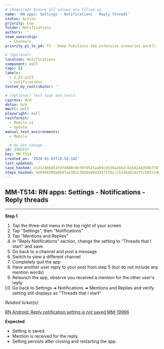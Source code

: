 ```yaml
---
# (Required) Ensure all values are filled up
name: 'RN apps: Settings - Notifications - Reply threads'
status: Active
priority: Low
folder: Notifications
authors: ''
team_ownership:
  - Channels
priority_p1_to_p4: P3 - Deep Functions (Do extensive scenarios work?)

# (Optional)
location: Notifications
component: null
tags: []
labels:
  - 1.42-p123
  - notifications
tested_by_contributor: ''

# (Optional) Test type and tools
cypress: N/A
detox: N/A
mmctl: null
playwright: null
rainforest:
  - Mobile v1
  - Update
manual_test_environments:
  - Mobile

  # Do not change
id: 3905537
key: MM-T514
created_on: '2020-01-03T18:58:10Z'
last_updated: ''
case_hashed: e131c8bb853f4fd088c0e70fd525aa04c4539a2bb2cb1b82a6d30b778f1ae0bd1303d78b2f56f83509539f2f0e657bd7
steps_hashed: 4e8946300a8847aa382c2bb8ab8d3327270ccc533be82d17fc503114026ae0b5e37d75c3e459b96c9bffeeb44a6b2d22
---
```


<!-- (Auto-generated) Based on frontmatter's "key" and "name" -->

## MM-T514: RN apps: Settings - Notifications - Reply threads

---

**Step 1**

1. Tap the three-dot menu in the top right of your screen
2. Tap "Settings", then "Notifications"
3. Tap "Mentions and Replies"
4. In "Reply Notifications" section, change the setting to "Threads that I start" and save
5. Go back to a channel and post a message
6. Switch to view a different channel
7. Completely quit the app
8. Have another user reply to your post from step 5 (but do not include any mention words)
9. Relaunch the app, observe you received a mention for the other user's reply
10. Go back to Settings ➜ Notifications ➜ Mentions and Replies and verify setting still displays as "Threads that I start"

_Related ticket(s):_

[RN Android: Reply notification setting is not saved MM-19966](https://mattermost.atlassian.net/browse/MM-19966)

**Expected**

- Setting is saved.
- Mention is received for the reply.
- Setting persists after closing and restarting the app.

